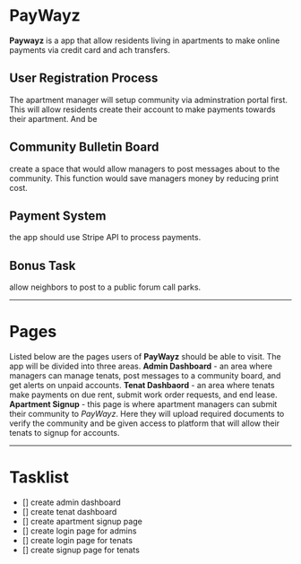 # PayWayz
**Paywayz** is a app that allow residents living in apartments to make online payments via credit card and ach transfers.

## User Registration Process
The apartment manager will setup community via adminstration portal first. This will allow residents create their account to make payments towards their apartment. And be 

## Community Bulletin Board
create a space that would allow managers to post messages about to the community. This function would save managers money by reducing print cost.

## Payment System
the app should use Stripe API to process payments.

## Bonus Task 
allow neighbors to post to a public forum call parks.

---

# Pages
Listed below are the pages users of **PayWayz** should be able to visit. The app will be divided into three areas. **Admin Dashboard** - an area where managers can manage tenats, post messages to a community board, and get alerts on unpaid accounts. **Tenat Dashbaord** - an area where tenats make payments on due rent, submit work order requests, and end lease. **Apartment Signup** - this page is where apartment managers can submit their community to *PayWayz*. Here they will upload required documents to verify the community and be given access to platform that will allow their tenats to signup for accounts.

---
# Tasklist
- [] create admin dashboard
- [] create tenat dashboard
- [] create apartment signup page
- [] create login page for admins
- [] create login page for tenats
- [] create signup page for tenats
